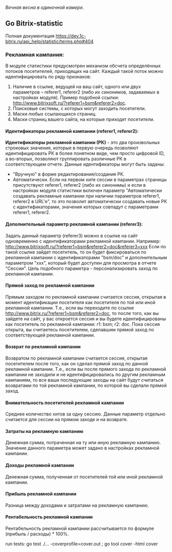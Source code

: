 _Вечная весна в одиночной камере._

## Go Bitrix-statistic

Полная документация https://dev.1c-bitrix.ru/api_help/statistic/terms.php#404

### Рекламная кампания:

В модуле статистики предусмотрен механизм обсчета определённых потоков посетителей, приходящих на сайт. Каждый такой
поток можно идентифицировать по ряду признаков:

1. Наличие в ссылке, ведущей на ваш сайт, одного или двух параметров – referer1, referer2 (либо их синонимов, задаваемых
   в настройках модуля). Пример подобной ссылки: http://www.bitrixsoft.ru/?referer1=bsm&referer2=doc.
2. Поисковые системы, с которых могут заходить посетители.
3. Маски любых ссылающихся страниц.
4. Маски страниц вашего сайта, на которые приходят посетители.

#### Идентификаторы рекламной кампании (referer1, referer2):

**Идентификаторы рекламной кампании (РК)** - это два произвольных строковых значения, которые в первую очередь позволяют идентифицировать РК в более понятном виде, чем просто цифровой ID,
а во-вторых, позволяют группировать различные РК в соответствующем отчете. Данные идентификаторы могут быть заданы:
* "Вручную" в форме редактирования/создания РК. 
* Автоматически. Если на первом хите сессии в параметрах страницы присутствуют referer1, referer2 (либо их синонимы) и если в настройках модуля статистики включен параметр "Автоматически создавать рекламные кампании при наличии параметров referer1, referer2 в URL'е", то это позволит автоматически создавать новые РК с идентификаторами, значения которых совпадут с параметрами referer1, referer2.

#### Дополнительный параметр рекламной кампании (referer3):

Задать данный параметр (referer3) можно в ссылке на сайт одновременно с идентификаторами рекламной кампании. Например: http://www.bitrixsoft.ru/?referer1=bsm&referer2=doc&referer3=xxx
Если по такой ссылке зайдет посетитель, то он будет фиксироваться по рекламной кампании с идентификаторами "bsm/doc" и дополнительным параметром "xxx", который будет доступен для просмотра в отчете "Сессии". Цель подобного параметра - персонализировать заход по рекламной кампании.

#### Прямой заход по рекламной кампании

Прямым заходом по рекламной кампании считается сессия, открытая в момент идентификации посетителя как посетителя по той или иной рекламной кампании. Т.е., если вы переходите по ссылке http://www.bitrix.ru/?referer1=bsm&referer2=doc, то после того, как вы зайдете на сайт, у вас откроется сессия и вы будете идентифицированы как посетитель по рекламной кампании: r1: bsm; r2: doc. Пока сессия открыта, вы считаетесь посетителем, сделавшим прямой заход по соответствующей рекламной кампании.

#### Возврат по рекламной кампании

Возвратом по рекламной кампании считается сессия, открытая посетителем после того, как он сделал прямой заход по данной рекламной кампании. Т.е., если вы после прямого захода по рекламной кампании не заходили и не идентифицировались по другим рекламным кампаниям, то все ваши последующие заходы на сайт будут считаться возвратами по той рекламной кампании, по которой вы сделали прямой заход.

#### Внимательность посетителей рекламной кампании
Среднее количество хитов за одну сессию. Данные параметр отдельно считается для сессии на прямом заходе и на возврате.

#### Затраты на рекламную кампанию
Денежная сумма, потраченная на ту или иную рекламную кампанию. Значение данного параметра может задано в настройках рекламной кампании.

#### Доходы рекламной кампании
Денежная сумма, полученная от посетителей той или иной рекламной кампании.

#### Прибыль рекламной кампании
Разница между доходами и затратами на рекламную кампанию.

#### Рентабельность рекламной кампании
Рентабельность рекламной кампании рассчитывается по формуле (прибыль / расходы) * 100%.

run tests:
go test ./... -coverprofile=cover.out ; go tool cover -html cover 
